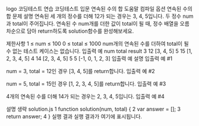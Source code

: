 logo
코딩테스트 연습
코딩테스트 입문
연속된 수의 합
도움말
컴파일 옵션
연속된 수의 합
문제 설명
연속된 세 개의 정수를 더해 12가 되는 경우는 3, 4, 5입니다. 두 정수 num과 total이 주어집니다. 연속된 수 num개를 더한 값이 total이 될 때, 정수 배열을 오름차순으로 담아 return하도록 solution함수를 완성해보세요.

제한사항
1 ≤ num ≤ 100
0 ≤ total ≤ 1000
num개의 연속된 수를 더하여 total이 될 수 없는 테스트 케이스는 없습니다.
입출력 예
num	total	result
3	12	[3, 4, 5]
5	15	[1, 2, 3, 4, 5]
4	14	[2, 3, 4, 5]
5	5	[-1, 0, 1, 2, 3]
입출력 예 설명
입출력 예 #1

num = 3, total = 12인 경우 [3, 4, 5]를 return합니다.
입출력 예 #2

num = 5, total = 15인 경우 [1, 2, 3, 4, 5]를 return합니다.
입출력 예 #3

4개의 연속된 수를 더해 14가 되는 경우는 2, 3, 4, 5입니다.
입출력 예 #4

설명 생략
solution.js
1
function solution(num, total) {
2
    var answer = [];
3
    return answer;
4
}
실행 결과
실행 결과가 여기에 표시됩니다.